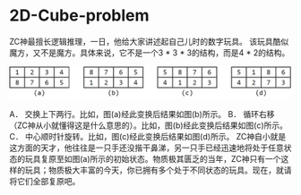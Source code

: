 # 2D-Cube-problem

ZC神最擅长逻辑推理，一日，他给大家讲述起自己儿时的数字玩具。
该玩具酷似魔方，又不是魔方。具体来说，它不是一个3 * 3 * 3的结构，而是4 * 2的结构。

![image](cube.png)

A． 交换上下两行。比如，图(a)经此变换后结果如图(b)所示。
B． 循环右移（ZC神从小就懂得这是什么意思的）。比如，图(b)经此变换后结果如图(c)所示。
C． 中心顺时针旋转。比如，图(c)经此变换后结果如图(d)所示。
ZC神自小就是这方面的天才，他往往是一只手还没揩干鼻涕，另一只手已经迅速地将处于任意状态的玩具复原至如图(a)所示的初始状态。物质极其匮乏的当年，ZC神只有一个这样的玩具；物质极大丰富的今天，你已拥有多个处于不同状态的玩具。现在，就请将它们全部复原吧。
